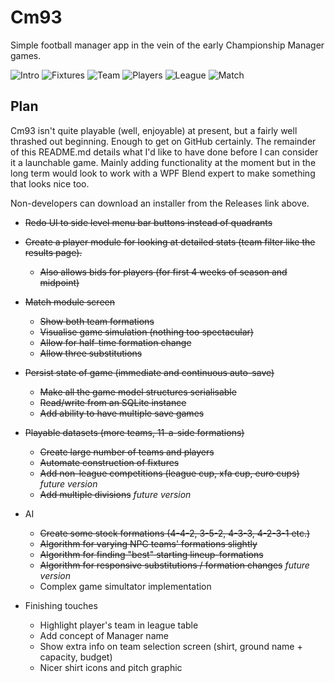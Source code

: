 Cm93
====

Simple football manager app in the vein of the early Championship Manager games.

![Intro](https://raw.githubusercontent.com/lifebeyondfife/Cm93/master/screenshots/cm93%20intro.png)
![Fixtures](https://raw.githubusercontent.com/lifebeyondfife/Cm93/master/screenshots/cm93%20fixtures.png)
![Team](https://raw.githubusercontent.com/lifebeyondfife/Cm93/master/screenshots/cm93%20team.png)
![Players](https://raw.githubusercontent.com/lifebeyondfife/Cm93/master/screenshots/cm93%20players.png)
![League](https://raw.githubusercontent.com/lifebeyondfife/Cm93/master/screenshots/cm93%20league.png)
![Match](https://raw.githubusercontent.com/lifebeyondfife/Cm93/master/screenshots/cm93%20match.png)

Plan
----

Cm93 isn't quite playable (well, enjoyable) at present, but a fairly well thrashed out beginning. Enough to get on GitHub certainly. The remainder of this README.md details what I'd like to have done before I can consider it a launchable game. Mainly adding functionality at the moment but in the long term would look to work with a WPF Blend expert to make something that looks nice too.

Non-developers can download an installer from the Releases link above.

* ~~Redo UI to side level menu bar buttons instead of quadrants~~

* ~~Create a player module for looking at detailed stats (team filter like the results page).~~
	- ~~Also allows bids for players (for first 4 weeks of season and midpoint)~~

* ~~Match module screen~~
	- ~~Show both team formations~~
	- ~~Visualise game simulation (nothing too spectacular)~~
	- ~~Allow for half-time formation change~~
	- ~~Allow three substitutions~~

* ~~Persist state of game (immediate and continuous auto-save)~~
	- ~~Make all the game model structures serialisable~~
	- ~~Read/write from an SQLite instance~~
	- ~~Add ability to have multiple save games~~

* ~~Playable datasets (more teams, 11-a-side formations)~~
	- ~~Create large number of teams and players~~
	- ~~Automate construction of fixtures~~
	- ~~Add non-league competitions (league cup, xfa cup, euro cups)~~ _future version_
	- ~~Add multiple divisions~~ _future version_

- AI
	- ~~Create some stock formations (4-4-2, 3-5-2, 4-3-3, 4-2-3-1 etc.)~~
	- ~~Algorithm for varying NPC teams' formations slightly~~
	- ~~Algorithm for finding "best" starting lineup-formations~~
	- ~~Algorithm for responsive substitutions / formation changes~~ _future version_
	- Complex game simultator implementation

- Finishing touches
	- Highlight player's team in league table
	- Add concept of Manager name
	- Show extra info on team selection screen (shirt, ground name + capacity, budget)
	- Nicer shirt icons and pitch graphic
